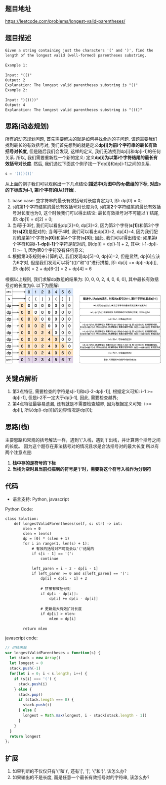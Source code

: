 ## 题目地址
https://leetcode.com/problems/longest-valid-parentheses/

## 题目描述

```
Given a string containing just the characters '(' and ')', find the length of the longest valid (well-formed) parentheses substring.

Example 1:

Input: "(()"
Output: 2
Explanation: The longest valid parentheses substring is "()"
Example 2:

Input: ")()())"
Output: 4
Explanation: The longest valid parentheses substring is "()()"
```

## 思路(动态规划)

所有的动态规划问题, 首先需要解决的就是如何寻找合适的子问题.
该题需要我们找到最长的有效括号对, 我们首先想到的就是定义**dp[i]为前i个字符串的最长有效括号对长度**, 但是随后我们会发现, 这样的定义, 我们无法找到dp[i]和dp[i-1]的任何关系.
所以, 我们需要重新找一个新的定义: 定义**dp[i]为以第i个字符结尾的最长有效括号对长度**. 然后, 我们通过下面这个例子找一下dp[i]和dp[i-1]之间的关系.

```python
s = '(())())'
```

从上面的例子我们可以观察出一下几点结论(**描述中i为图中的dp数组的下标, 对应s的下标应为i-1, 第i个字符的i从1开始**).
1. base case: 空字符串的最长有效括号对长度肯定为0, 即: dp[0] = 0;
2. s的第**1**个字符结尾的最长有效括号对长度为0, s的第**2**个字符结尾的最长有效括号对长度也为0, 这个时候我们可以得出结论: 最长有效括号对不可能以'('结尾, 即: dp[1] = d[2] = 0;
3. 当i等于3时, 我们可以看出dp[2]=0, dp[3]=2, 因为第2个字符(**s[1]**)和第3个字符(**s[2]**)是配对的;
   当i等于4时, 我们可以看出dp[3]=2, dp[4]=4, 因为我们配对的是第1个字符(**s[0]**)和第4个字符(**s[3]**);
   因此, 我们可以得出结论: 如果第**i**个字符和第<strong>i-1-dp[i-1]</strong>个字符是配对的, 则dp[i] = dp[i-1] + 2, 其中: i-1-dp[i-1] >= 1, 因为第0个字符没有任何意义;
4. 根据第3条规则来计算的话, 我们发现dp[5]=0, dp[6]=2, 但是显然, dp[6]应该为6才对, 但是我们发现可以将"(())"和"()"进行拼接, 即: dp[i] += dp[i-dp[i]], 即: dp[6] = 2 + dp[6-2] = 2 + dp[4] = 6

根据以上规则, 我们求解dp数组的结果为: [0, 0, 0, 2, 4, 0, 6, 0], 其中最长有效括号对的长度为6. 以下为图解:
![32.longest-valid-parentheses](../assets/problems/32.longest-valid-parentheses.png)

## 关键点解析

1. 第3点特征, 需要检查的字符是s[i-1]和s[i-2-dp[i-1]], 根据定义可知: i-1 >= dp[i-1], 但是i-2不一定大于dp[i-1], 因此, 需要检查越界;
3. 第4点特征最容易遗漏, 还有就是不需要检查越界, 因为根据定义可知: i >= dp[i], 所以dp[i-dp[i]]的边界情况是dp[0];

## 思路(栈)
主要思路和常规的括号解法一样，遇到'('入栈，遇到')'出栈，并计算两个括号之间的长度。
因为这个题存在非法括号对的情况且求是合法括号对的最大长度 所以有两个注意点是:
1. **栈中存的是符号的下标**
2. **当栈为空时且当前扫描到的符号是')'时，需要将这个符号入栈作为分割符**

## 代码

* 语言支持: Python, javascript

Python Code:
```
class Solution:
    def longestValidParentheses(self, s: str) -> int:
        mlen = 0
        slen = len(s)
        dp = [0] * (slen + 1)
        for i in range(1, len(s) + 1):
            # 有效的括号对不可能会以'('结尾的
            if s[i - 1] == '(':
                continue

            left_paren = i - 2 - dp[i - 1]
            if left_paren >= 0 and s[left_paren] == '(':
                dp[i] = dp[i - 1] + 2

                # 拼接有效括号对
                if dp[i - dp[i]]:
                    dp[i] += dp[i - dp[i]]

                # 更新最大有效扩对长度
                if dp[i] > mlen:
                    mlen = dp[i]

        return mlen
```

javascript code:
```js
// 用栈来解
var longestValidParentheses = function(s) {
  let stack = new Array()
  let longest = 0
  stack.push(-1)
  for(let i = 0; i < s.length; i++) {
    if (s[i] === '(') {
      stack.push(i)
    } else {
      stack.pop()
      if (stack.length === 0) {
        stack.push(i)
      } else {
        longest = Math.max(longest, i - stack[stack.length - 1])
      }
    }
  }
  return longest
};
```

## 扩展

1. 如果判断的不仅仅只有'('和')', 还有'[', ']', '{'和'}', 该怎么办?
2. 如果输出的不是长度, 而是任意一个最长有效括号对的字符串, 该怎么办?

